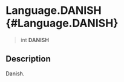 Language.DANISH {#Language.DANISH}
===============

> int **DANISH**

Description
-----------

Danish.
